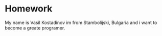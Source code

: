 # Homework
My name is Vasil Kostadinov im from Stambolijski, Bulgaria and i want to become a greate programer.
